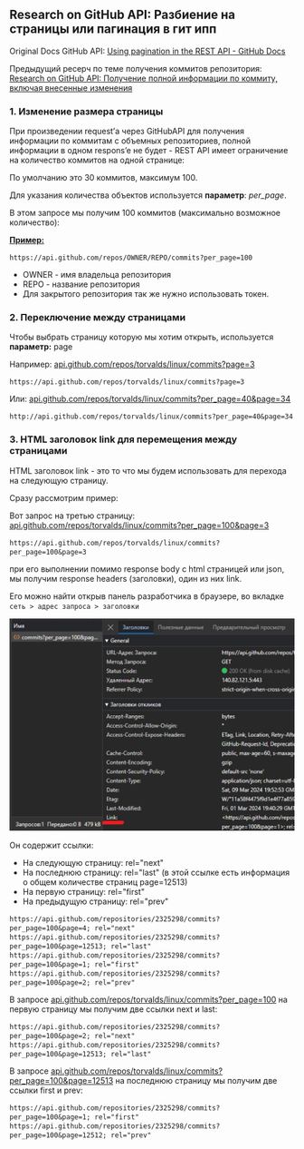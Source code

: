 ## Research on GitHub API: Разбиение на страницы или пагинация в гит ипп

Original Docs GitHub API: [Using pagination in the REST API - GitHub Docs](https://docs.github.com/en/rest/using-the-rest-api/using-pagination-in-the-rest-api?apiVersion=2022-11-28)

Предыдущий ресерч по теме получения коммитов репозитория: [Research on GitHub API: Получение полной информации по коммиту, включая внесенные изменения](GITHUB_API_1.md)

### 1. Изменение размера страницы

При произведении request’а через GitHubAPI для получения информации по коммитам с объемных репозиториев, полной информации в одном respons’e не будет - REST API имеет ограничение на количество коммитов на одной странице:

По умолчанию это 30 коммитов, максимум 100.

Для указания количества объектов используется **параметр**: _per_page_.

В этом запросе мы получим 100 коммитов (максимально возможное количество):

[**Пример:**](https://api.github.com/repos/torvalds/linux/commits?per_page=100)

```
https://api.github.com/repos/OWNER/REPO/commits?per_page=100
```
* OWNER - имя владельца репозитория
* REPO - название репозитория
* Для закрытого репозитория так же нужно использовать токен.

### 2. Переключение между страницами

Чтобы выбрать страницу которую мы хотим открыть, используется **параметр:** page

Например: [api.github.com/repos/torvalds/linux/commits?page=3](https://api.github.com/repos/torvalds/linux/commits?page=3)

```
https://api.github.com/repos/torvalds/linux/commits?page=3
```

Или: [api.github.com/repos/torvalds/linux/commits?per_page=40&page=34](http://api.github.com/repos/torvalds/linux/commits?per_page=40&page=34)

```
http://api.github.com/repos/torvalds/linux/commits?per_page=40&page=34
```

### 3. HTML заголовок link для перемещения между страницами

HTML заголовок link - это то что мы будем использовать для перехода на следующую страницу.

Сразу рассмотрим пример:

Вот запрос на третью страницу: [api.github.com/repos/torvalds/linux/commits?per_page=100&page=3](https://api.github.com/repos/torvalds/linux/commits?per_page=100&page=3)

```angular2html
https://api.github.com/repos/torvalds/linux/commits?per_page=100&page=3
```

при его выполнении помимо response body с html страницей или json, мы получим response headers (заголовки), один из них link.

Его можно найти открыв панель разработчика в браузере, во вкладке `сеть > адрес запроса > заголовки`

![](../media/git_link_header.png)

Он содержит ссылки:
* На следующую страницу: rel="next"
* На последнюю страницу: rel="last" (в этой ссылке есть информация о общем количестве страниц page=12513)
* На первую страницу: rel="first"
* На предыдущую страницу: rel="prev"

```angular2html
https://api.github.com/repositories/2325298/commits?per_page=100&page=4; rel="next"
https://api.github.com/repositories/2325298/commits?per_page=100&page=12513; rel="last"
https://api.github.com/repositories/2325298/commits?per_page=100&page=1; rel="first"
https://api.github.com/repositories/2325298/commits?per_page=100&page=2; rel="prev"
```


В запросе [api.github.com/repos/torvalds/linux/commits?per_page=100](https://api.github.com/repos/torvalds/linux/commits?per_page=100) на первую страницу мы получим две ссылки next и last:

```angular2html
https://api.github.com/repositories/2325298/commits?per_page=100&page=2; rel="next"
https://api.github.com/repositories/2325298/commits?per_page=100&page=12513; rel="last"
```

В запросе [api.github.com/repos/torvalds/linux/commits?per_page=100&page=12513](https://api.github.com/repos/torvalds/linux/commits?per_page=100&page=12513) на последнюю страницу мы получим две ссылки first и prev:

```angular2html
https://api.github.com/repositories/2325298/commits?per_page=100&page=1; rel="first"
https://api.github.com/repositories/2325298/commits?per_page=100&page=12512; rel="prev"
```
